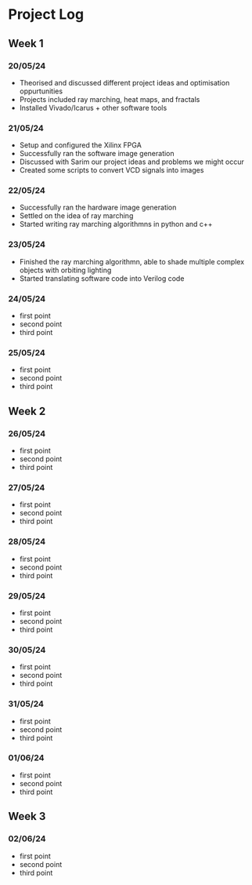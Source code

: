 # Project Log 

## Week 1
### 20/05/24
* Theorised and discussed different project ideas and optimisation oppurtunities
* Projects included ray marching, heat maps, and fractals
* Installed Vivado/Icarus + other software tools

### 21/05/24
* Setup and configured the Xilinx FPGA 
* Successfully ran the software image generation
* Discussed with Sarim our project ideas and problems we might occur
* Created some scripts to convert VCD signals into images

### 22/05/24
* Successfully ran the hardware image generation 
* Settled on the idea of ray marching
* Started writing ray marching algorithmns in python and c++

### 23/05/24
* Finished the ray marching algorithmn, able to shade multiple complex objects with orbiting lighting
* Started translating software code into Verilog code

### 24/05/24
* first point
* second point
* third point

### 25/05/24
* first point
* second point
* third point

## Week 2
### 26/05/24
* first point
* second point
* third point

### 27/05/24
* first point
* second point
* third point

### 28/05/24
* first point
* second point
* third point

### 29/05/24
* first point
* second point
* third point

### 30/05/24
* first point
* second point
* third point

### 31/05/24
* first point
* second point
* third point

### 01/06/24
* first point
* second point
* third point

## Week 3
### 02/06/24
* first point
* second point
* third point